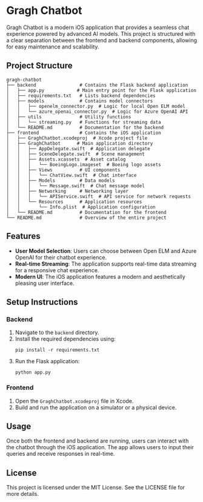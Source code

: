# Gragh Chatbot

Gragh Chatbot is a modern iOS application that provides a seamless chat experience powered by advanced AI models. This project is structured with a clear separation between the frontend and backend components, allowing for easy maintenance and scalability.

## Project Structure

```
gragh-chatbot
├── backend                # Contains the Flask backend application
│   ├── app.py            # Main entry point for the Flask application
│   ├── requirements.txt   # Lists backend dependencies
│   ├── models             # Contains model connectors
│   │   ├── openelm_connector.py  # Logic for local Open ELM model
│   │   └── azure_openai_connector.py  # Logic for Azure OpenAI API
│   ├── utils              # Utility functions
│   │   └── streaming.py   # Functions for streaming data
│   └── README.md          # Documentation for the backend
├── frontend               # Contains the iOS application
│   ├── GraghChatbot.xcodeproj  # Xcode project file
│   ├── GraghChatbot      # Main application directory
│   │   ├── AppDelegate.swift  # Application delegate
│   │   ├── SceneDelegate.swift  # Scene management
│   │   ├── Assets.xcassets  # Asset catalog
│   │   │   └── BoeingLogo.imageset  # Boeing logo assets
│   │   ├── Views          # UI components
│   │   │   └── ChatView.swift  # Chat interface
│   │   ├── Models         # Data models
│   │   │   └── Message.swift  # Chat message model
│   │   ├── Networking     # Networking layer
│   │   │   └── APIService.swift  # API service for network requests
│   │   └── Resources      # Application resources
│   │       └── Info.plist  # Application configuration
│   └── README.md          # Documentation for the frontend
└── README.md              # Overview of the entire project
```

## Features

- **User Model Selection**: Users can choose between Open ELM and Azure OpenAI for their chatbot experience.
- **Real-time Streaming**: The application supports real-time data streaming for a responsive chat experience.
- **Modern UI**: The iOS application features a modern and aesthetically pleasing user interface.

## Setup Instructions

### Backend

1. Navigate to the `backend` directory.
2. Install the required dependencies using:
   ```
   pip install -r requirements.txt
   ```
3. Run the Flask application:
   ```
   python app.py
   ```

### Frontend

1. Open the `GraghChatbot.xcodeproj` file in Xcode.
2. Build and run the application on a simulator or a physical device.

## Usage

Once both the frontend and backend are running, users can interact with the chatbot through the iOS application. The app allows users to input their queries and receive responses in real-time.

## License

This project is licensed under the MIT License. See the LICENSE file for more details.